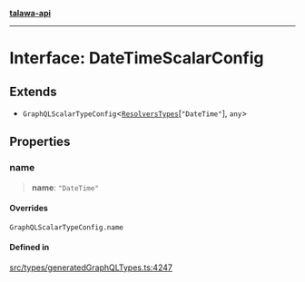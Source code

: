 [**talawa-api**](../../../README.md)

***

# Interface: DateTimeScalarConfig

## Extends

- `GraphQLScalarTypeConfig`\<[`ResolversTypes`](../type-aliases/ResolversTypes.md)\[`"DateTime"`\], `any`\>

## Properties

### name

> **name**: `"DateTime"`

#### Overrides

`GraphQLScalarTypeConfig.name`

#### Defined in

[src/types/generatedGraphQLTypes.ts:4247](https://github.com/Suyash878/talawa-api/blob/e4413cec641a837926071678fed3c7f67234e31e/src/types/generatedGraphQLTypes.ts#L4247)
